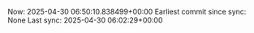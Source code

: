 Now: 2025-04-30 06:50:10.838499+00:00 Earliest commit since sync: None Last sync: 2025-04-30 06:02:29+00:00
